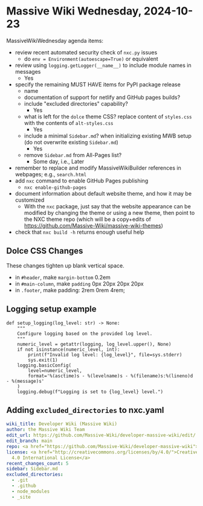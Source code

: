 # Massive Wiki Wednesday, 2024-10-23

MassiveWikiWednesday agenda items:
- review recent automated security check of `nxc.py` issues
    - do `env = Environment(autoescape=True)` or equivalent
- review using `logging.getLogger(__name__)` to include module names in messages
    - Yes
- specify the remaining MUST HAVE items for PyPI package release
  - name
  - documentation of support for netlify and GitHub pages builds?
  - include "excluded directories" capability?
      - Yes
  - what is left for the `dolce` theme CSS?  replace content of `styles.css` with the contents of `alt-styles.css`
      - Yes
  - include a minimal `Sidebar.md`? when initializing existing MWB setup (do not overwrite existing `Sidebar.md`)
      - Yes
  - remove `Sidebar.md` from All-Pages list?
      - Some day, i.e., Later
- remember to replace and modify MassiveWikiBuilder references in webpages; e.g., `search.html`
- add `nxc` command to enable GitHub Pages publishing
    - `nxc enable-github-pages`
- document information about default website theme, and how it may be customized
    - With the `nxc` package, just say that the website appearance can be modified by changing the theme or using a new theme, then point to the NXC theme repo (which will be a copy+edits of <https://github.com/Massive-Wiki/massive-wiki-themes>)
- check that `nxc build -h` returns enough useful help

## Dolce CSS Changes

These changes tighten up blank vertical space.

- in `#header`, make `margin-bottom` 0.2em
- in `#main-column`, make `padding` 0px 20px 20px 20px
- in `.footer`, make padding: 2rem 0rem 4rem;

## Logging setup example

```python=
def setup_logging(log_level: str) -> None:
    """
    Configure logging based on the provided log level.
    """
    numeric_level = getattr(logging, log_level.upper(), None)
    if not isinstance(numeric_level, int):
        print(f"Invalid log level: {log_level}", file=sys.stderr)
        sys.exit(1)
    logging.basicConfig(
        level=numeric_level,
        format='%(asctime)s - %(levelname)s - %(filename)s:%(lineno)d - %(message)s'
    )
    logging.debug(f"Logging is set to {log_level} level.")
```

## Adding `excluded_directories` to nxc.yaml

```yaml
wiki_title: Developer Wiki (Massive Wiki)
author: the Massive Wiki Team
edit_url: https://github.com/Massive-Wiki/developer-massive-wiki/edit/
edit_branch: main
repo: <a href="https://github.com/Massive-Wiki/developer-massive-wiki">developer-massive-wiki</a>
license: <a href="http://creativecommons.org/licenses/by/4.0/">Creative Commons Attribution
  4.0 International License</a>
recent_changes_count: 5
sidebar: Sidebar.md
excluded_directories:
  - .git
  - .github
  - node_modules
  - _site
```